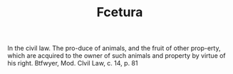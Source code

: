 ---
title: Fcetura
letter: F
permalink: "/definitions/bld-fcetura.html"
body: In the civil law. The pro-duce of animals, and the fruit of other prop-erty,
  which are acquired to the owner of such animals and property by virtue of his right.
  Btfwyer, Mod. Clvil Law, c. 14, p. 81
published_at: '2018-07-07'
source: Black's Law Dictionary 2nd Ed (1910)
layout: post
---
